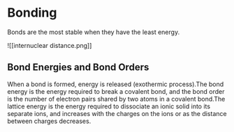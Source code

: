 # Bonding

Bonds are the most stable when they have the least energy.


![[internuclear distance.png]]

## Bond Energies and Bond Orders


When a bond is formed, energy is released (exothermic process).The bond energy is the energy required to break a covalent bond, and the bond order is the number of electron pairs shared by two atoms in a covalent bond.The lattice energy is the energy required to dissociate an ionic solid into its separate ions, and increases with the charges on the ions or as the distance between charges decreases.